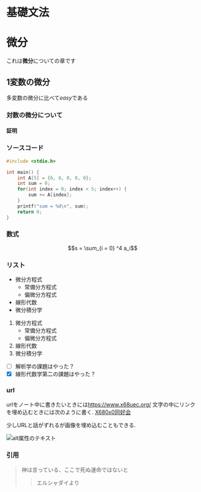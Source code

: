 # 基礎文法

# 微分
これは**微分**についての章です
## 1変数の微分
多変数の微分に比べて*easy*である
### 対数の微分について
#### 証明


### ソースコード

```C
#include <stdio.h>

int main() {
    int A[5] = {6, 8, 0, 0, 0};
    int sum = 0;
    for(int index = 0; index < 5; index++) {
        sum += A[index];
    }
    printf("sum = %d\n", sum);
    return 0;
}
```
### 数式
```math
s = \sum_{i = 0} ^4 a_i
```
### リスト

- 微分方程式
  - 常備分方程式
  - 偏微分方程式
- 線形代数
- 微分積分学

1. 微分方程式
   - 常備分方程式
   - 偏微分方程式
2. 線形代数
3. 微分積分学

- [ ] 解析学の課題はやった？
- [x] 線形代数学第二の課題はやった？

### url
urlをノート中に書きたいときには<https://www.x68uec.org/>
文字の中にリンクを埋め込むときには次のように書く.
[X680x0同好会](https://www.x68uec.org/)

少しURLと話がずれるが画像を埋め込むこともできる.

![alt属性のテキスト](https://www.uec.ac.jp/about/profile/access/images/pct_photo2012.jpg)


### 引用

> 神は言っている、ここで死ぬ運命ではないと
>> エルシャダイより
